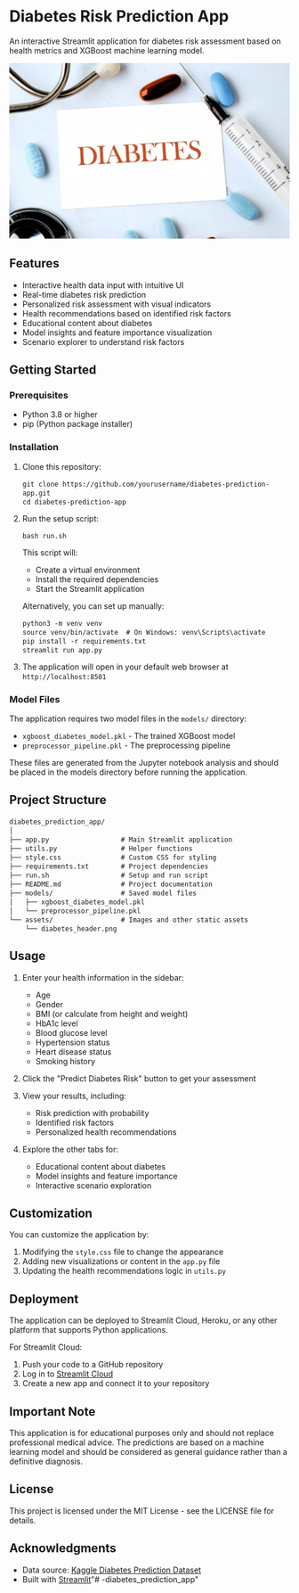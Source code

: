# Diabetes Risk Prediction App

An interactive Streamlit application for diabetes risk assessment based on health metrics and XGBoost machine learning model.

![Diabetes Risk Prediction App](assets/diabetes_header.png)

## Features

- Interactive health data input with intuitive UI
- Real-time diabetes risk prediction
- Personalized risk assessment with visual indicators
- Health recommendations based on identified risk factors
- Educational content about diabetes
- Model insights and feature importance visualization
- Scenario explorer to understand risk factors

## Getting Started

### Prerequisites

- Python 3.8 or higher
- pip (Python package installer)

### Installation

1. Clone this repository:
   ```
   git clone https://github.com/yourusername/diabetes-prediction-app.git
   cd diabetes-prediction-app
   ```

2. Run the setup script:
   ```
   bash run.sh
   ```

   This script will:
   - Create a virtual environment
   - Install the required dependencies
   - Start the Streamlit application

   Alternatively, you can set up manually:

   ```
   python3 -m venv venv
   source venv/bin/activate  # On Windows: venv\Scripts\activate
   pip install -r requirements.txt
   streamlit run app.py
   ```

3. The application will open in your default web browser at `http://localhost:8501`

### Model Files

The application requires two model files in the `models/` directory:
- `xgboost_diabetes_model.pkl` - The trained XGBoost model
- `preprocessor_pipeline.pkl` - The preprocessing pipeline

These files are generated from the Jupyter notebook analysis and should be placed in the models directory before running the application.

## Project Structure

```
diabetes_prediction_app/
│
├── app.py                  # Main Streamlit application
├── utils.py                # Helper functions
├── style.css               # Custom CSS for styling
├── requirements.txt        # Project dependencies
├── run.sh                  # Setup and run script
├── README.md               # Project documentation
├── models/                 # Saved model files
│   ├── xgboost_diabetes_model.pkl
│   └── preprocessor_pipeline.pkl
└── assets/                 # Images and other static assets
    └── diabetes_header.png
```

## Usage

1. Enter your health information in the sidebar:
   - Age
   - Gender
   - BMI (or calculate from height and weight)
   - HbA1c level
   - Blood glucose level
   - Hypertension status
   - Heart disease status
   - Smoking history

2. Click the "Predict Diabetes Risk" button to get your assessment

3. View your results, including:
   - Risk prediction with probability
   - Identified risk factors
   - Personalized health recommendations

4. Explore the other tabs for:
   - Educational content about diabetes
   - Model insights and feature importance
   - Interactive scenario exploration

## Customization

You can customize the application by:

1. Modifying the `style.css` file to change the appearance
2. Adding new visualizations or content in the `app.py` file
3. Updating the health recommendations logic in `utils.py`

## Deployment

The application can be deployed to Streamlit Cloud, Heroku, or any other platform that supports Python applications.

For Streamlit Cloud:
1. Push your code to a GitHub repository
2. Log in to [Streamlit Cloud](https://streamlit.io/cloud)
3. Create a new app and connect it to your repository

## Important Note

This application is for educational purposes only and should not replace professional medical advice. The predictions are based on a machine learning model and should be considered as general guidance rather than a definitive diagnosis.

## License

This project is licensed under the MIT License - see the LICENSE file for details.

## Acknowledgments

- Data source: [Kaggle Diabetes Prediction Dataset](https://www.kaggle.com/datasets/iammustafatz/diabetes-prediction-dataset)
- Built with [Streamlit](https://streamlit.io/)"# -diabetes_prediction_app" 
